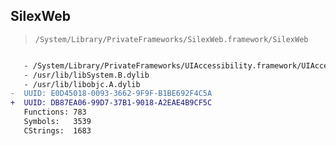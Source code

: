 ## SilexWeb

> `/System/Library/PrivateFrameworks/SilexWeb.framework/SilexWeb`

```diff

   - /System/Library/PrivateFrameworks/UIAccessibility.framework/UIAccessibility
   - /usr/lib/libSystem.B.dylib
   - /usr/lib/libobjc.A.dylib
-  UUID: E0D45018-0093-3662-9F9F-B1BE692F4C5A
+  UUID: DB87EA06-99D7-37B1-9018-A2EAE4B9CF5C
   Functions: 783
   Symbols:   3539
   CStrings:  1683

```
